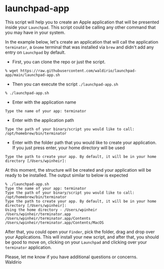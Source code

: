 # launchpad-app

This script will help you to create an Apple application that will be presented inside your `Launchpad`. This script could be calling any other command that you may have in your system.

In the example below, let's create an application that will call the application `terminator`, a `Gnome` terminal that was installed via `brew` and didn't add any entry on `Launchpad` by default.

- First, you can clone the repo or just the script.
```
% wget https://raw.githubusercontent.com/waldirio/launchpad-app/main/launchpad-app.sh
```
- Then you can execute the script `./launchpad-app.sh`
```
% ./launchpad-app.sh
```
- Enter with the application name
```
Type the name of your app: terminator
```
- Enter with the application path
```
Type the path of your binary/script you would like to call: /opt/homebrew/bin/terminator
```
- Enter with the folder path that you would like to create your application. If you just press enter, your home directory will be used
```
Type the path to create your app. By default, it will be in your home directory [/Users/wpinheir]:
```

At this moment, the structure will be created and your application will be ready to be installed. The output similar to below is expected
```
% ./launchpad-app.sh 
Type the name of your app: terminator
Type the path of your binary/script you would like to call: /opt/homebrew/bin/terminator
Type the path to create your app. By default, it will be in your home directory [/Users/wpinheir]: 
Using the home directory - /Users/wpinheir
/Users/wpinheir/terminator.app
/Users/wpinheir/terminator.app/Contents
/Users/wpinheir/terminator.app/Contents/MacOS
```

After that, you could open your `Finder`, pick the folder, drag and drop over your Applications. This will install your new script, and after that, you should be good to move on, clicking on your `Launchpad` and clicking over your `terminator` application.

Please, let me know if you have additional questions or concerns.
<br>Waldirio